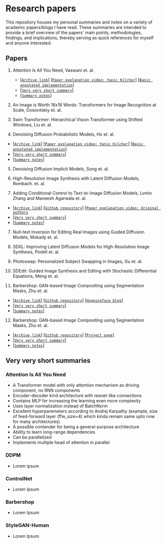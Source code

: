 # Research papers
This repository houses my personal summaries and notes on a variety of academic papers/blogs I have read. These summaries are intended to provide a brief overview of the papers' main points, methodologies, findings, and implications, thereby serving as quick references for myself and anyone interested.


## Papers
1. Attention Is All You Need, Vaswani et. al.
   - [[`Archive link`](https://arxiv.org/abs/1706.03762)] [[`Paper explanation video: Yanic Kilcher`](https://www.youtube.com/watch?v=iDulhoQ2pro&t=2s)] [[`Basic annotated implementation`](http://nlp.seas.harvard.edu/annotated-transformer/)]
   - [[`Very very short summary`](#attention-is-all-you-need)] 
   - [[`Summary notes`](Summaries/Attention_Is_All_You_Need.md)]

2. An Image is Worth 16x16 Words: Transformers for Image Recognition at Scale, Dosovitskiy et. al.

3. Swin Transformer: Hierarchical Vision Transformer using Shifted Windows, Liu et. al.


4. Denoising Diffusion Probabilistic Models, Ho et. al.
  - [[`Archive link`](https://arxiv.org/abs/2006.11239)] [[`Paper explanation video: Yanic Kilcher`](https://www.youtube.com/watch?v=W-O7AZNzbzQ)] [[`Basic annotated implementation`](https://nn.labml.ai/diffusion/ddpm/index.html)]
   - [[`Very very short summary`](#ddpm)] 
   - [[`Summary notes`](Summaries/DDPM.md)]


5. Denoising Diffusion Implicit Models, Song et. al.

6. High-Resolution Image Synthesis with Latent Diffusion Models, Rombach. et. al.


7. Adding Conditional Control to Text-to-Image Diffusion Models, Lvmin Zhang and Maneesh Agarwala et. al.
  - [[`Archive link`](https://arxiv.org/abs/2302.05543)] [[`Github repository`](https://github.com/ZPdesu/Barbershop)] [[`Paper explanation video: Original authors`](https://www.youtube.com/watch?v=zk_NhOuAYmo&t=7s)
  - [[`Very very short summary`](#controlnet)] 
  - [[`Summary notes`](Summaries/ControlNet.md)]


7. Null-text Inversion for Editing Real Images using Guided Diffusion Models, Mokady et. al.
   
8. SDXL: Improving Latent Diffusion Models for High-Resolution Image Synthesis, Podell et. al.

9. Photoswap: Personalized Subject Swapping in Images, Gu et. al.

10. SDEdit: Guided Image Synthesis and Editing with Stochastic Differential Equations, Meng et. al.

11. Barbershop: GAN-based Image Compositing using Segmentation Masks, Zhu et. al.
   - [[`Archive link`](https://arxiv.org/abs/2106.01505)] [[`Github repository`](https://github.com/lllyasviel/ControlNet)] [[`Huggingface blog`](https://huggingface.co/blog/controlnet)] 
   - [[`Very very short summary`](#barbershop)] 
   - [[`Summary notes`](Summaries/Barbershop.md)]

12.   Barbershop: GAN-based Image Compositing using Segmentation Masks, Zhu et. al.
   - [[`Archive link`](https://arxiv.org/abs/2204.11823)] [[`Github repository`](https://github.com/stylegan-human/StyleGAN-Human)] [[`Project page`](https://stylegan-human.github.io/)]
   - [[`Very very short summary`](#stylegan-human)] 
   - [[`Summary notes`](Summaries/StyleGAN-Human.md)]
   


## Very very short summaries
### Attention Is All You Need
- A Transformer model with only attention mechanism as driving component, no RNN components
- Encoder-decoder kind architecture with resnet-like connections
- Contains MLP for increasing the learning even more complexity
- Uses layer normalization instead of BatchNorm
- Excellent hyperparemeters according to Andrej Karpathy (example, size of feed-forward layer (ffw_size=4) which kinda remain same upto now for many architectures)
- A possible contender for being a general-purpose architecture
- Ability to learn long-range dependencies
- Can be parallelized
- Implements multiple head of attention in parallel

### DDPM
- Lorem ipsum

### ControlNet
- Lorem Ipsum

### Barbershop
- Lorem Ipsum

### StyleGAN-Human
- Lorem Ipsum
